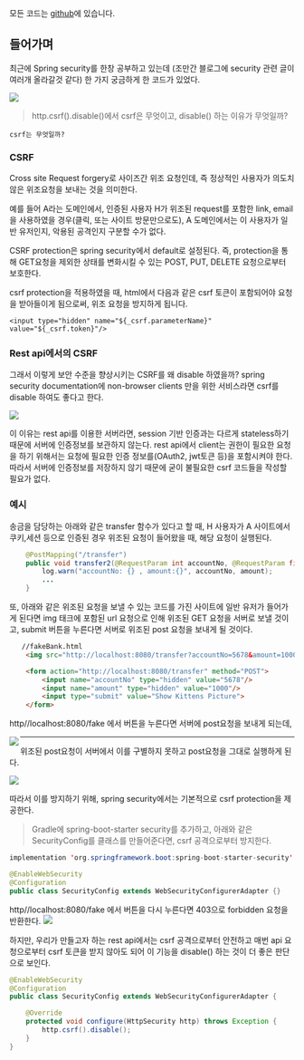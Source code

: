 모든 코드는 [github](https://github.com/WooWan/spring-csrf)에 있습니다.
## 들어가며
최근에 Spring security를 한창 공부하고 있는데 (조만간 블로그에 security 관련 글이 여러개 올라갈것 같다) 한 가지 궁금하게 한 코드가 있었다.

![](https://images.velog.io/images/woohobi/post/eebc1e7f-8aa7-4c43-853f-65d79aa8d017/image.png)

> http.csrf().disable()에서 csrf은 무엇이고, disable() 하는 이유가 무엇일까?

`csrf는 무엇일까?`
### CSRF
Cross site Request forgery로 사이즈간 위조 요청인데, 즉 정상적인 사용자가 의도치 않은 위조요청을 보내는 것을 의미한다.

예를 들어 A라는 도메인에서, 인증된 사용자 H가 위조된 request를 포함한 link, email을 사용하였을 경우(클릭, 또는 사이트 방문만으로도), A 도메인에서는 이 사용자가 일반 유저인지, 악용된 공격인지 구분할 수가 없다.



CSRF protection은 spring security에서 default로 설정된다. 즉, protection을 통해 GET요청을 제외한 상태를 변화시킬 수 있는 POST, PUT, DELETE 요청으로부터 보호한다. 

csrf protection을 적용하였을 때, html에서 다음과 같은 csrf 토큰이 포함되어야 요청을 받아들이게 됨으로써, 위조 요청을 방지하게 됩니다.
```
<input type="hidden" name="${_csrf.parameterName}" value="${_csrf.token}"/>
```

### Rest api에서의 CSRF
그래서 이렇게 보안 수준을 향상시키는 CSRF를 왜 disable 하였을까? spring security documentation에 non-browser clients 만을 위한 서비스라면 csrf를 disable 하여도 좋다고 한다.

![](https://images.velog.io/images/woohobi/post/bb399e9a-7f87-4f00-8b14-3f29bb239b6e/image.png)


이 이유는 rest api를 이용한 서버라면, session 기반 인증과는 다르게 stateless하기 때문에 서버에 인증정보를 보관하지 않는다. rest api에서 client는 권한이 필요한 요청을 하기 위해서는 요청에 필요한 인증 정보를(OAuth2, jwt토큰 등)을 포함시켜야 한다. 따라서 서버에 인증정보를 저장하지 않기 때문에 굳이 불필요한 csrf 코드들을 작성할 필요가 없다.

### 예시

송금을 담당하는 아래와 같은 transfer 함수가 있다고 할 때, H 사용자가 A 사이트에서 쿠키,세션 등으로 인증된 경우 위조된 요청이 들어왔을 때, 해당 요청이 실행된다.
``` java
    @PostMapping("/transfer")
    public void transfer2(@RequestParam int accountNo, @RequestParam final int amount) {
        log.warn("accountNo: {} , amount:{}", accountNo, amount);
        ...
    }

```
또, 아래와 같은 위조된 요청을 보낼 수 있는 코드를 가진 사이트에 일반 유저가 들어가게 된다면 img 태크에 포함된 url 요청으로 인해 위조된 GET 요청을 서버로 보낼 것이고, submit 버튼을 누른다면 서버로 위조된 post 요청을 보내게 될 것이다.
``` html
   //fakeBank.html
    <img src="http://localhost:8080/transfer?accountNo=5678&amount=1000"/>

    <form action="http://localhost:8080/transfer" method="POST">
        <input name="accountNo" type="hidden" value="5678"/>
        <input name="amount" type="hidden" value="1000"/>
        <input type="submit" value="Show Kittens Picture">
    </form>

```

http//localhost:8080/fake 에서 버튼을 누른다면 서버에 post요청을 보내게 되는데,

<img src="https://images.velog.io/images/woohobi/post/185f0010-eb52-46db-a64f-12bd5c2890a8/image.png" align="left"/>

---

위조된 post요청이 서버에서 이를 구별하지 못하고 post요청을 그대로 실행하게 된다.

![](https://images.velog.io/images/woohobi/post/b73a8688-0fcb-4d4b-8c44-463666770a7d/image.png)

따라서 이를 방지하기 위해, spring security에서는 기본적으로 csrf protection을 제공한다.

> Gradle에 spring-boot-starter security를 추가하고, 아래와 같은 SecurityConfig를 클래스를 만들어준다면, csrf 공격으로부터 방지한다. 

``` java
implementation 'org.springframework.boot:spring-boot-starter-security'
```

``` java
@EnableWebSecurity
@Configuration
public class SecurityConfig extends WebSecurityConfigurerAdapter {}

```
http//localhost:8080/fake 에서 버튼을 다시 누른다면 403으로 forbidden 요청을 반환한다.
![](https://images.velog.io/images/woohobi/post/3002a12a-c040-4229-915e-def93f638c2e/image.png)

하지만, 우리가 만들고자 하는 rest api에서는 csrf 공격으로부터 안전하고 매번 api 요청으로부터 csrf 토큰을 받지 않아도 되어 이 기능을 disable() 하는 것이 더 좋은 판단으로 보인다.

``` java
@EnableWebSecurity
@Configuration
public class SecurityConfig extends WebSecurityConfigurerAdapter {

    @Override
    protected void configure(HttpSecurity http) throws Exception {
        http.csrf().disable();
    }
}
```
